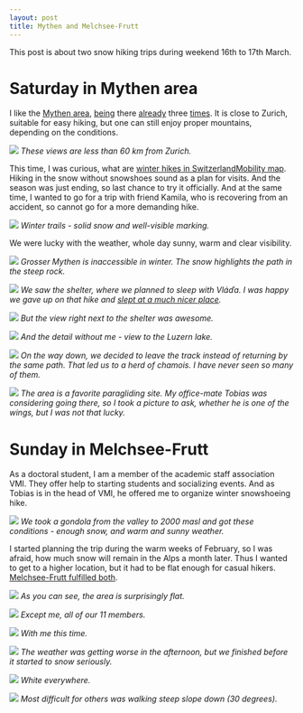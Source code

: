 ```yaml
---
layout: post
title: Mythen and Melchsee-Frutt
---
```


This post is about two snow hiking trips during weekend 16th to 17th March.

# Saturday in Mythen area

I like the [Mythen area](https://en.mapy.cz/s/3qdN0), [being](https://bender250.github.io/Active_weekend/) there [already](https://bender250.github.io/MeetUp_Linthal/) three [times](https://bender250.github.io/Vlada/). It is close to Zurich, suitable for easy hiking, but one can still enjoy proper mountains, depending on the conditions.

![](https://lh3.googleusercontent.com/NF1Qw4DyhGZ0m29ZHsbnSlm0WYzr1wUZ8nWjP6hzerSYOWe1c_4blHMen2D_pzr9C81WDiGaajEuR_4OjFvasntbpMnw8jrtFAxATcgXkEGybiP0jK5tP_punMGmao-BXVfD5PSa3Sc=w2560-h713-no)
*These views are less than 60 km from Zurich.*

This time, I was curious, what are [winter hikes in SwitzerlandMobility map](https://map.schweizmobil.ch/?lang=en&land=winterhiking&route=all&layers=Winterhiking&bgLayer=pk&logo=yes&season=winter&resolution=500&E=2631750&N=1189000). Hiking in the snow without snowshoes sound as a plan for visits. And the season was just ending, so last chance to try it officially. And at the same time, I wanted to go for a trip with friend Kamila, who is recovering from an accident, so cannot go for a more demanding hike.

![](https://lh3.googleusercontent.com/hajlugAkiy8xhl-C5KWIy1NXvZkaAyrdrdzKFN76lg1mbQVsqHtg7WS55b4mX-KBN2N-nKOt7k95akJEwZZPLnWlmlBkdgOGgoB5kQho5B63zgoSHDXjT-ng2T2a57yBigcLlBx5AgQ=w2160-h1440-no)
*Winter trails - solid snow and well-visible marking.*

We were lucky with the weather, whole day sunny, warm and clear visibility.

![](https://lh3.googleusercontent.com/yGKiKZCJ2AecXLQxtIolCJ8etpOYPZxZ3MiPL6lO130LKMDV48SacQX2H98J7WeMdlK9zih5mpjPUfYSCP1fpxuYq9nao7d70q5uOIkRDZFGZgEDcugnLtCqdzR90TvayGxPKFBSeoM=w2160-h1440-no)
*Grosser Mythen is inaccessible in winter. The snow highlights the path in the steep rock.*

![](https://lh3.googleusercontent.com/bbhrjVsnqCBYE_IkCSfWiwiSfsmwCPEXBFTPDSzv04e5CHJfcxm_aPuynhT_Q5631lZ-9v7bz2lekWk0jC46s_apaFdQzCPpI0z1WJTxOb8tJFo1YRwCeR03dwsu603-lZGZeyxI34A=w533-h300-no)
*We saw the shelter, where we planned to sleep with Vláďa. I was happy we gave up on that hike and [slept at a much nicer place](https://lh3.googleusercontent.com/Caap8-O1PAShPh-SpPwNV2SXLSk4dcQAMxXCyOhU79XXW_j3mAF-fQfde99mklWAkqYTIsRSoDvmXUO5mpUmR8ZE0Yex3yaPIRSVQhD7lVGYVVoSZEhRerR6rtUCxocF85DmEYlGpnI=w2160-h1440-no).*

![](https://lh3.googleusercontent.com/ELwQa1i5_p1Lcvr2G3VGZ0TtB_7gRQRtH1LaneeEDkw_72bxVKC4jZEUp8V9Y9PAyUwxZ0kYrrDIGCGnIK8f9QsIame9b1D6yMDuvg-_nCNs-neD0XwGvftagtZcPJn_2olXLfRzTkU=w2160-h1440-no)
*But the view right next to the shelter was awesome.*

![](https://lh3.googleusercontent.com/h9_Egl-6DPhlhkJ4IatHNhNRLV3SUQZGbiyepxqX68MCCCI_9eAQfriql4wlRouTCZhydxTt-vON3RRWFdcCYg8hdrXdZVTnxGb4YrzLtDU8_YO9sDj_O9IInZIpt_B1vby8h2BHb0s=w2160-h1440-no)
*And the detail without me - view to the Luzern lake.*

![](https://lh3.googleusercontent.com/n2SmhZI8R-KGlson21Cfj4n1eFiyDs9PSUyrT15egdUImIsu3vIxznIN-p3iOOQQBQ9vGeOkf24hPU2Kyak9GUqOQ5e0i4PeFBMO7Y0tcG39fN3knwDDJVu-eBtBmuT1TJUt1ntUjvg=w2160-h1440-no)
*On the way down, we decided to leave the track instead of returning by the same path. That led us to a herd of chamois. I have never seen so many of them.*

![](https://lh3.googleusercontent.com/YPzWepdJdrytyG4r0ORyZFfdNDj4uIfzXDhFz6mvAMaIN-ctX3mAghPIGluEfBGvNDQv7Oc3S01Qf_OAEy1rjfNAr4aSb07RT-i597XWZGJ0_NemFdL_3HnJBDB4o6jZzUE1IYC348g=w2160-h1440-no)
*The area is a favorite paragliding site. My office-mate Tobias was considering going there, so I took a picture to ask, whether he is one of the wings, but I was not that lucky.*

# Sunday in Melchsee-Frutt

As a doctoral student, I am a member of the academic staff association VMI. They offer help to starting students and socializing events. And as Tobias is in the head of VMI, he offered me to organize winter snowshoeing hike.

![](https://lh3.googleusercontent.com/oSaS5k6QGACeBB0iIniUnFkikaZhcsdEfwfEF8mRy0_MfUkX9bYZz6z04addIPyrbgPigkGtQqLPLmNce0692yMMzR6PQZR7O5rptcSmMtT5yDwfv1_S9_8KxpctIeblR88JUuYLuQg=w2160-h1440-no)
*We took a gondola from the valley to 2000 masl and got these conditions - enough snow, and warm and sunny weather.*

I started planning the trip during the warm weeks of February, so I was afraid, how much snow will remain in the Alps a month later. Thus I wanted to get to a higher location, but it had to be flat enough for casual hikers. [Melchsee-Frutt fulfilled both](https://en.mapy.cz/s/3qdSR).

![](https://lh3.googleusercontent.com/Gxyt7E0lFaQp32Y47Yu_75d9cHla8xTQ4SQEMuT8kM82je1DTn_exGw3DrwSEBSN8fX2ZbfvWYgfKjEl8a1H0-2Kk9MTQI_5mdJYDttJK0Ho6MxKWa6NCgqRJOMdlStAVX9E3tH92a0=w2160-h1440-no)
*As you can see, the area is surprisingly flat.*

![](https://lh3.googleusercontent.com/tjuf7DC1PoycWRR1NrhzPbH7AI_hUigoSBqD_vd4e4kSZ9--hR8TuglUOTvFJFOrzKJ2D7Sh8KCn9C6EAeClxmdbLRJ96XdouyUYYYvbt-yJdiEWB-1mamfZYV9XqGyZKDov3YjrlXI=w2160-h1440-no)
*Except me, all of our 11 members.*

![](https://lh3.googleusercontent.com/AlFI3lGygv--j8UmlLWGCywz62x987-AIsTY2S-imh_kwue2KE-X0PiUSQOBprK4RefoIs8PaELwvElvP_xS0DZ9jtwXUL-S_jqmgXwP9XSydFW1DM6BIgk3K4LhzjNGht56_bg5gr4=w2160-h1440-no)
*With me this time.*

![](https://lh3.googleusercontent.com/y52t75Oe_SY_Ra0k74mjIq4bNncmx0yHgdinxZnhu0mD7HvfeGgsBiHAGI81Rxc8ON--DWdblcX6GnYSdrxLW5KrJrSZj3Pr8nf_OOFt1OKFCkzveZOWIL5XOSPjX229z92-Gio8bXU=w2160-h1440-no)
*The weather was getting worse in the afternoon, but we finished before it started to snow seriously.*

![](https://lh3.googleusercontent.com/-lvYHqCUEABbeUgfT0WiwJj_kJuQVuILHsmL4KTqtCHmGZA2TG6rmRv0bI07cvnvbP_0PZMdfqou78znwIxuvEIqlS2zOwHkK3UbIHr7TEIiaMjmEqScJNHHzvjUVeXvWkOH2qmvv18=w2160-h1440-no)
*White everywhere.*

![](https://lh3.googleusercontent.com/TE2hjT2WQ2q_bAuUMvNH5HpH2oDgTTfqZwgMq-MuoA3pzuCHQYebjNe2T18vCXzrZogwod3Q-5raOMW5CkR1ORXVKGmAd4U9cbmEnA2Fe3k8wLHH5Zv6eWQ0h5c38i9fLTLFaT12Lqs=w2160-h1440-no)
*Most difficult for others was walking steep slope down (30 degrees).*

